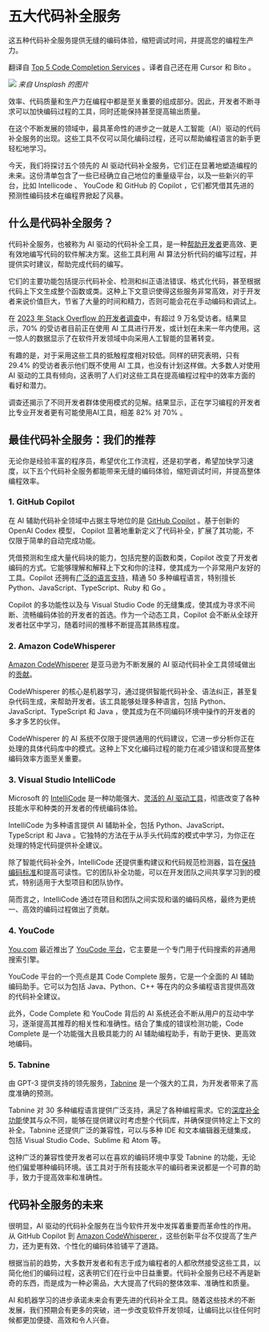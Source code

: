 # 五大代码补全服务

这五种代码补全服务提供无缝的编码体验，缩短调试时间，并提高您的编程生产力。

翻译自 [Top 5 Code Completion Services](https://thenewstack.io/top-5-code-completion-services/) 。译者自己还在用 Cursor 和 Bito 。

![](https://cdn.thenewstack.io/media/2023/07/c358b2ce-joshua-aragon-eab4ml7c7fe-unsplash-1024x517.jpg)
*来自 Unsplash 的图片*

效率、代码质量和生产力在编程中都是至关重要的组成部分。因此，开发者不断寻求可以加快编码过程的工具，同时还能保持甚至提高输出质量。

在这个不断发展的领域中，最具革命性的进步之一就是人工智能（AI）驱动的代码补全服务的出现。这些工具不仅可以简化编码过程，还可以帮助编程语言的新手更轻松地学习。

今天，我们将探讨五个领先的 AI 驱动代码补全服务，它们正在显著地塑造编程的未来。这份清单包含了一些已经确立自己地位的重量级平台，以及一些新兴的平台，比如 Intellicode 、 YouCode 和 GitHub 的 Copilot ，它们都凭借其先进的预测性编码技术在编程界掀起了风暴。

## 什么是代码补全服务？

代码补全服务，也被称为 AI 驱动的代码补全工具，是一种[帮助开发者](https://thenewstack.io/why-literate-programming-might-help-you-write-better-code/)更高效、更有效地编写代码的软件解决方案。这些工具利用 AI 算法分析代码的编写过程，并提供实时建议，帮助完成代码的编写。

它们的主要功能包括提示代码补全、检测和纠正语法错误、格式化代码，甚至根据代码上下文生成整个函数或类。这种上下文意识使得这些服务非常高效，对于开发者来说价值巨大，节省了大量的时间和精力，否则可能会花在手动编码和调试上。

在 [2023 年 Stack Overflow 的开发者调查](https://survey.stackoverflow.co/2023/)中，有超过 9 万名受访者。结果显示，70% 的受访者目前正在使用 AI 工具进行开发，或计划在未来一年内使用。这一惊人的数据显示了在软件开发领域中向采用人工智能的显著转变。

有趣的是，对于采用这些工具的抵触程度相对较低。同样的研究表明，只有 29.4% 的受访者表示他们既不使用 AI 工具，也没有计划这样做。大多数人对使用 AI 驱动的工具有倾向，这表明了人们对这些工具在提高编程过程中的效率方面的看好和潜力。

调查还揭示了不同开发者群体使用模式的见解。结果显示，正在学习编程的开发者比专业开发者更有可能使用AI工具，相差 82% 对 70% 。

## 最佳代码补全服务：我们的推荐

无论你是经验丰富的程序员，希望优化工作流程，还是初学者，希望加快学习速度，以下五个代码补全服务都能带来无缝的编码体验，缩短调试时间，并提高整体编程效率。

### 1. GitHub Copilot

在 AI 辅助代码补全领域中占据主导地位的是 [GitHub Copilot](https://github.com/features/copilot) 。基于创新的 OpenAI Codex 模型， Copilot 显著地重新定义了代码补全，扩展了其功能，不仅限于简单的自动完成功能。

凭借预测和生成大量代码块的能力，包括完整的函数和类，Copilot 改变了开发者编码的方式。它能够理解和解释上下文和你的注释，使其成为一个非常用户友好的工具。Copilot 还拥有[广泛的语言支持](https://thenewstack.io/github-copilot-a-powerful-controversial-autocomplete-for-developers/)，精通 50 多种编程语言，特别擅长 Python、JavaScript、TypeScript、Ruby 和 Go 。

Copilot 的多功能性以及与 Visual Studio Code 的无缝集成，使其成为寻求不间断、流畅编码体验的开发者的首选。作为一个动态工具，Copilot 会不断从全球开发者社区中学习，随着时间的推移不断提高其熟练程度。

### 2. Amazon CodeWhisperer

[Amazon CodeWhisperer](https://aws.amazon.com/codewhisperer/) 是亚马逊为不断发展的 AI 驱动代码补全工具领域做出的[贡献](https://www.techradar.com/news/take-that-github-aws-launches-its-own-ai-coding-assistant)。

CodeWhisperer 的核心是机器学习，通过提供智能代码补全、语法纠正，甚至复杂代码生成，来帮助开发者。该工具能够处理多种语言，包括 Python、JavaScript、TypeScript 和 Java ，使其成为在不同编码环境中操作的开发者的多才多艺的伙伴。

CodeWhisperer 的 AI 系统不仅限于提供通用的代码建议，它进一步分析你正在处理的具体代码库中的模式。这种上下文化编码过程的能力在减少错误和提高整体编码效率方面至关重要。

### 3. Visual Studio IntelliCode

Microsoft 的 [IntelliCode](https://visualstudio.microsoft.com/services/intellicode/) 是一种功能强大、[灵活的 AI 驱动工具](https://visualstudio.microsoft.com/services/intellicode/)，彻底改变了各种技能水平和种类的开发者的传统编码体验。

IntelliCode 为多种语言提供 AI 辅助补全，包括 Python、JavaScript、TypeScript 和 Java 。它独特的方法在于从手头代码库的模式中学习，为你正在处理的特定代码提供补全建议。

除了智能代码补全外，IntelliCode 还提供重构建议和代码规范检测器，旨在[保持编码标准](https://thenewstack.io/pre-production-environments-key-concepts-and-best-practices/)和提高可读性。它的团队补全功能，可以在开发团队之间共享学习到的模式，特别适用于大型项目和团队协作。

简而言之，IntelliCode 通过在项目和团队之间实现和谐的编码风格，最终为更统一、高效的编码过程做出了贡献。

### 4. YouCode

[You.com](https://you.com/code) 最近推出了 [YouCode 平台](https://thenewstack.io/you-com-launches-dev-search-apps-including-code-complete/)，它主要是一个专门用于代码搜索的非通用搜索引擎。

YouCode 平台的一个亮点是其 Code Complete 服务，它是一个全面的 AI 辅助编码助手。它可以为包括 Java、Python、C++ 等在内的众多编程语言提供高效的代码补全建议。

此外，Code Complete 和 YouCode 背后的 AI 系统还会不断从用户的互动中学习，逐渐提高其推荐的相关性和准确性。结合了集成的错误检测功能，Code Complete 是一个功能强大且极具能力的 AI 辅助编程助手，有助于更快、更高效地编码。

### 5. Tabnine
 
由 GPT-3 提供支持的领先服务，[Tabnine](https://www.tabnine.com/) 是一个强大的工具，为开发者带来了高度准确的预测。

Tabnine 对 30 多种编程语言提供广泛支持，满足了各种编程需求。它的[深度补全功能](https://www.techtarget.com/searchsoftwarequality/news/252521540/Tabnine-code-completion-platform-adds-more-powerful-AI)使其与众不同，能够在提供建议时考虑整个代码库，并确保提供特定上下文的补全。Tabnine 还提供广泛的兼容性，可以与多种 IDE 和文本编辑器无缝集成，包括 Visual Studio Code、Sublime 和 Atom 等。

这种广泛的兼容性使开发者可以在喜欢的编码环境中享受 Tabnine 的功能，无论他们偏爱哪种编码环境。该工具对于所有技能水平的编码者来说都是一个可靠的助手，致力于提高效率和准确性。

## 代码补全服务的未来

很明显，AI 驱动的代码补全服务在当今软件开发中发挥着重要而革命性的作用。从 GitHub Copilot 到 [Amazon CodeWhisperer ](https://thenewstack.io/developer-tool-integrations-with-ai-the-aws-approach/)，这些创新平台不仅提高了生产力，还为更有效、个性化的编码体验铺平了道路。

根据当前的趋势，大多数开发者和有志于成为编程者的人都欣然接受这些工具，以简化他们的编码过程，这表明它们在行业中日益重要。代码补全服务已经不再是新奇的东西，而是成为一种必需品，大大提高了代码的整体效率、准确性和质量。

AI 和机器学习的进步承诺未来会有更先进的代码补全工具。随着这些技术的不断发展，我们预期会有更多的突破，进一步改变软件开发领域，让编码比以往任何时候都更加便捷、高效和令人兴奋。